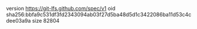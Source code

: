 version https://git-lfs.github.com/spec/v1
oid sha256:bbfa9c531df3fd2343094ab03f27d5ba48d5d1c3422086ba11d53c4cdee03a9a
size 82804
